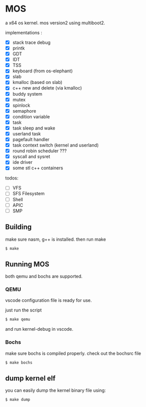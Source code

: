 MOS
======

a x64 os kernel. mos version2 using multiboot2.

implementations :

- [x] stack trace debug
- [x] printk
- [x] GDT
- [x] IDT
- [x] TSS
- [x] keyboard (from os-elephant)
- [x] slab
- [x] kmalloc (based on slab)
- [x] c++ new and delete (via kmalloc)
- [x] buddy system
- [x] mutex
- [x] spinlock
- [x] semaphore
- [x] condition variable
- [x] task
- [x] task sleep and wake
- [x] userland task
- [x] pagefault handler
- [x] task context switch (kernel and userland)
- [x] round robin scheduler ???
- [x] syscall and sysret
- [x] ide driver
- [x] some stl c++ containers

todos:

- [ ] VFS
- [ ] SFS Filesystem
- [ ] Shell
- [ ] APIC
- [ ] SMP

## Building

make sure nasm, g++ is installed.
then run make 
```bash
$ make
```

## Running MOS
both qemu and bochs are supported.

### QEMU
vscode configuration file is ready for use. 

just run the script
```bash
$ make qemu
```
and run kernel-debug in vscode.

### Bochs
make sure bochs is compiled properly.
check out the bochsrc file

```bash
$ make bochs
```

## dump kernel elf
you can easily dump the kernel binary file using:
```bash
$ make dump
```

